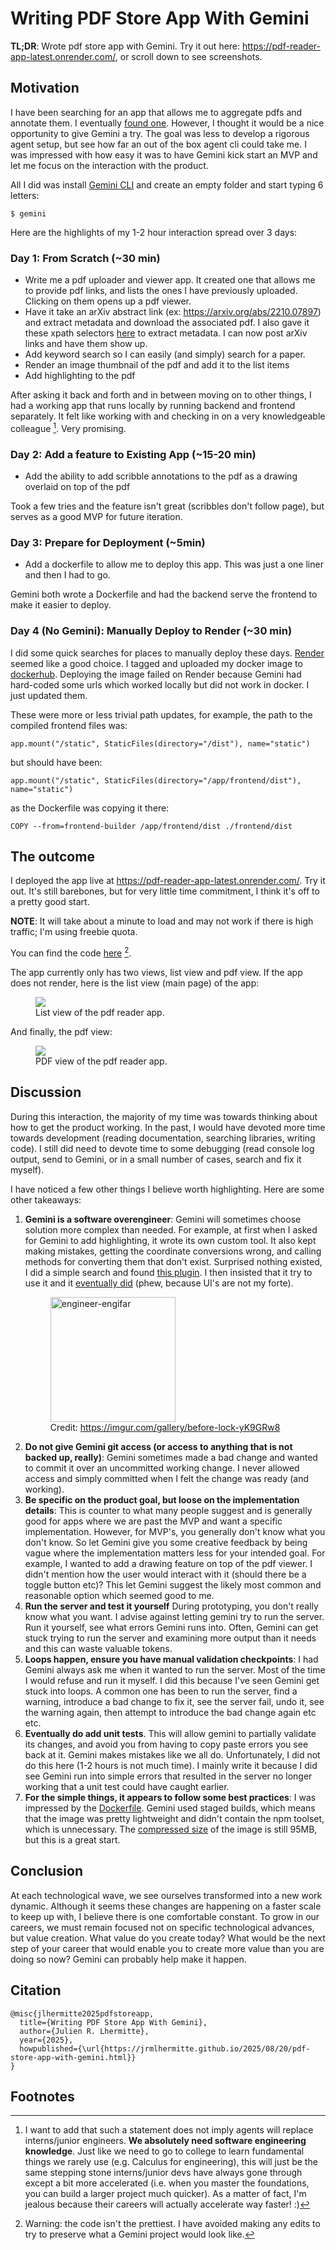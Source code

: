 # Writing PDF Store App With Gemini

**TL;DR**: Wrote pdf store app with Gemini. Try it out here: <a
href="https://pdf-reader-app-latest.onrender.com/">https://pdf-reader-app-latest.onrender.com/</a>,
or scroll down to see screenshots.

## Motivation

I have been searching for an app that allows me to aggregate pdfs and annotate
them. I eventually [found
one](/2025/08/17/managing-papers-with-zotero-and-personal-file-server.html).
However, I thought it would be a nice opportunity to give Gemini a try. The goal
was less to develop a rigorous agent setup, but see how far an out of the box
agent cli could take me. I was impressed with how easy it was to have Gemini
kick start an MVP and let me focus on the interaction with the product.

All I did was install [Gemini CLI](https://github.com/google-gemini/gemini-cli)
and create an empty folder and start typing 6 letters:

```
$ gemini
```

Here are the highlights of my 1-2 hour interaction spread over 3 days:

### Day 1: From Scratch (~30 min)
- Write me a pdf uploader and viewer app. It created one that allows me to
provide pdf links, and lists the ones I have previously uploaded. Clicking on
them opens up a pdf viewer.
- Have it take an arXiv abstract link (ex: <a
href="https://arxiv.org/abs/2210.07897">https://arxiv.org/abs/2210.07897</a>)
and extract metadata and download the associated pdf. I also gave it these xpath selectors
[here](https://github.com/fivefilters/ftr-site-config/blob/master/arxiv.org.txt)
to extract metadata. I can now post arXiv links and have them show up.
- Add keyword search so I can easily (and simply) search for a paper.
- Render an image thumbnail of the pdf and add it to the list items
- Add highlighting to the pdf

After asking it back and forth and in between moving on to other things, I had a
working app that runs locally by running backend and frontend separately. It
felt like working with and checking in on a very knowledgeable colleague [^1].
Very promising.

[^1]: I want to add that such a statement does not imply agents will replace
    interns/junior engineers. **We absolutely need software engineering
    knowledge**. Just like we need to go to college to learn fundamental things
    we rarely use (e.g. Calculus for engineering), this will just be the same
    stepping stone interns/junior devs have always gone through except a bit
    more accelerated (i.e. when you master the foundations, you can build a
    larger project much quicker). As a matter of fact, I'm jealous because their
    careers will actually accelerate way faster!  :)

### Day 2: Add a feature to Existing App (~15-20 min)
- Add the ability to add scribble annotations to the pdf as a drawing overlaid on top of the pdf

Took a few tries and the feature isn't great (scribbles don't follow page), but
serves as a good MVP for future iteration.

### Day 3: Prepare for Deployment (~5min)
- Add a dockerfile to allow me to deploy this app. This was just a one liner and
  then I had to go.

Gemini both wrote a Dockerfile and had the backend serve the frontend to make it easier to deploy.

### Day 4 (No Gemini): Manually Deploy to Render (~30 min)
I did some quick searches for places to manually deploy these days.
[Render](http://render.com) seemed like a good choice. I tagged and uploaded my
docker image to
[dockerhub](https://hub.docker.com/repository/docker/jrmlhermitte/pdf_reader_app/tags/latest/sha256-70cab5ec2e5895416652ab79958a311ca4dcb3104cc3f5ec5df48fc192acdb0f).
Deploying the image failed on Render because Gemini had hard-coded some urls
which worked locally but did not work in docker. I just updated them.

These were more or less trivial path updates, for example, the path to the compiled frontend files was:
```
app.mount("/static", StaticFiles(directory="/dist"), name="static")
```

but should have been:
```
app.mount("/static", StaticFiles(directory="/app/frontend/dist"), name="static")
```

as the Dockerfile was copying it there:
```
COPY --from=frontend-builder /app/frontend/dist ./frontend/dist
```


## The outcome

I deployed the app live at <a
href="https://pdf-reader-app-latest.onrender.com/">https://pdf-reader-app-latest.onrender.com/</a>.
Try it out. It's still barebones, but for very little time commitment, I think
it's off to a pretty good start.


**NOTE**: It will take about a minute to load and may not work if
there is high traffic; I'm using freebie quota.

You can find the code [here](https://github.com/jrmlhermitte/pdf_reader) [^2].

The app currently only has two views, list view and pdf view. 
If the app does not render, here is the list view (main page) of the app:

<figure>
<img src="/images/2025-08-20-pdf-reader-main-page.png">
<figcaption>List view of the pdf reader app.</figcaption>
</figure>

And finally, the pdf view:
<figure>
<img src="/images/2025-08-20-pdf-reader-pdf-view.png">
<figcaption>PDF view of the pdf reader app.</figcaption>
</figure>

[^2]: Warning: the code isn't the prettiest. I have avoided making any edits to
    try to preserve what a Gemini project would look like.

## Discussion

During this interaction, the majority of my time was towards thinking about how
to get the product working. In the past, I would have devoted more time towards
development (reading documentation, searching libraries, writing code).
I still did need to devote time to some debugging (read console log output, send
to Gemini, or in a small number of cases, search and fix it myself).

I have noticed a few other things I believe worth highlighting. Here are some
other takeaways:

1. **Gemini is a software overengineer**: Gemini will sometimes choose solution more complex
    than needed. For example, at first when I asked for Gemini to add highlighting,
    it wrote its own custom tool. It also kept making mistakes, getting the
    coordinate conversions wrong, and calling methods for converting them that don't
    exist. Surprised nothing existed, I did a simple search and found [this
    plugin](https://react-pdf-viewer.dev/plugins/highlight/).  I then insisted that
    it try to use it and it [eventually
    did](https://github.com/jrmlhermitte/pdf_reader/blob/56c5296860ccaf8aa68dd87402ba1b47153e49ee/frontend/src/PdfViewer.tsx#L5)
    (phew, because UI's are not my forte).
    <figure>
    <img src="/images/2025-08-20-engineer-engifar.jpeg" alt="engineer-engifar" width="200">
    <figcaption>
    Credit: <a href="https://github.com/google-gemini/gemini-cli">https://imgur.com/gallery/before-lock-yK9GRw8</a>
    </figcaption>
    </figure>
2. **Do not give Gemini git access (or access to anything that is not backed up, really)**: Gemini sometimes made a bad change and
wanted to commit it over an uncommitted working change. I never allowed access
and simply committed when I felt the change was ready (and working).
3. **Be specific on the product goal, but loose on the implementation details**: This is
counter to what many people suggest and is generally good for apps where we are
past the MVP and want a specific implementation. However, for MVP's, you
generally don't know what you don't know. So let Gemini give you some creative
feedback by being vague where the implementation matters less for your intended
goal. For example, I wanted to add a drawing feature on top of the pdf viewer. I
didn't mention how the user would interact with it (should there be a toggle
button etc)? This let Gemini suggest the likely most common and reasonable
option which seemed good to me.
4. **Run the server and test it yourself** During prototyping, you don't really
know what you want. I advise against letting gemini try to run the server. Run
it yourself, see what errors Gemini runs into. Often, Gemini can get stuck
trying to run the server and examining more output than it needs and this can
waste valuable tokens.
5. **Loops happen, ensure you have manual validation checkpoints**:
I had Gemini always ask me when it wanted to run the server. Most of the time I
would refuse and run it myself. I did this because I've seen Gemini get stuck
into loops. A common one has been to run the server, find a warning, introduce a
bad change to fix it, see the server fail, undo it, see the warning again, then
attempt to introduce the bad change again etc etc.
6. **Eventually do add unit tests**. This will allow gemini to partially validate its changes,
and avoid you from having to copy paste errors you see back at it. Gemini makes mistakes
like we all do. Unfortunately, I did not do this here (1-2 hours is not much
time). I mainly write it because I did see Gemini run into simple errors that
resulted in the server no longer working that a unit test could have caught
earlier.
8. **For the simple things, it appears to follow some best practices**: I was impressed by the
[Dockerfile](https://github.com/jrmlhermitte/pdf_reader/blob/main/Dockerfile).
Gemini used staged builds, which means that the image was pretty lightweight and
didn't contain the npm toolset, which is unnecessary. The [compressed size](https://hub.docker.com/repository/docker/jrmlhermitte/pdf_reader_app/tags/latest/sha256-70cab5ec2e5895416652ab79958a311ca4dcb3104cc3f5ec5df48fc192acdb0f) of the image
is still 95MB, but this is a great start. 

## Conclusion
At each technological wave, we see ourselves transformed into a new work
dynamic. Although it seems these changes are happening on a faster scale to keep
up with, I believe there is one comfortable constant. To grow in our careers, we
must remain focused not on specific technological advances, but value
creation. What value do you create today? What would be the next step of your
career that would enable you to create more value than you are doing so now?
Gemini can probably help make it happen.



## Citation

```
@misc{jlhermitte2025pdfstoreapp,
  title={Writing PDF Store App With Gemini},
  author={Julien R. Lhermitte},
  year={2025},
  howpublished={\url{https://jrmlhermitte.github.io/2025/08/20/pdf-store-app-with-gemini.html}}
}
```


## Footnotes
